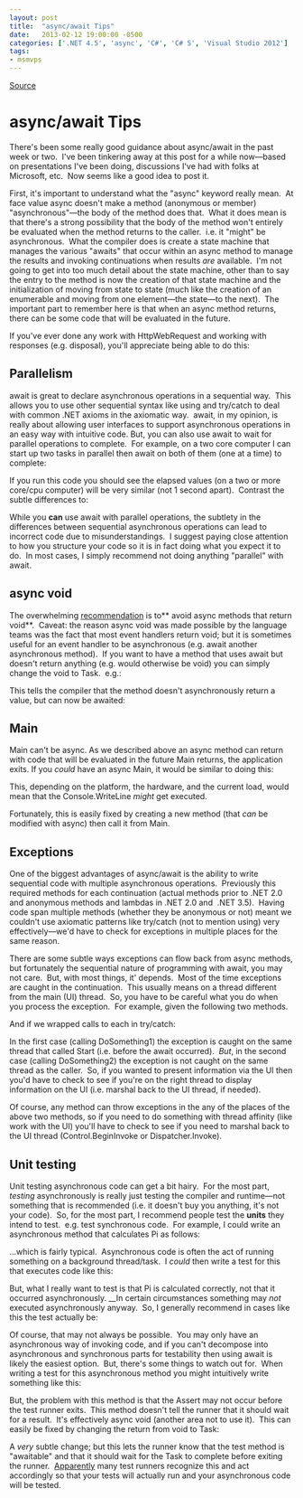 ```yaml
---
layout: post
title:  "async/await Tips"
date:   2013-02-12 19:00:00 -0500
categories: ['.NET 4.5', 'async', 'C#', 'C# 5', 'Visual Studio 2012']
tags:
- msmvps
---
```

[Source](http://blogs.msmvps.com/peterritchie/2013/02/13/async-await-gotchas/ "Permalink to async/await Tips")

# async/await Tips

There's been some really good guidance about async/await in the past week or two.  I've been tinkering away at this post for a while now—based on presentations I've been doing, discussions I've had with folks at Microsoft, etc.  Now seems like a good idea to post it.

First, it's important to understand what the "async" keyword really mean.  At face value async doesn't make a method (anonymous or member) "asynchronous"—the body of the method does that.  What it does mean is that there's a strong possibility that the body of the method won't entirely be evaluated when the method returns to the caller.  i.e. it "might" be asynchronous.  What the compiler does is create a state machine that manages the various "awaits" that occur within an async method to manage the results and invoking continuations when results _are_ available.  I'm not going to get into too much detail about the state machine, other than to say the entry to the method is now the creation of that state machine and the initialization of moving from state to state (much like the creation of an enumerable and moving from one element—the state—to the next).  The important part to remember here is that when an async method returns, there can be some code that will be evaluated in the future.

If you've ever done any work with HttpWebRequest and working with responses (e.g. disposal), you'll appreciate being able to do this:

## Parallelism

await is great to declare asynchronous operations in a sequential way.  This allows you to use other sequential syntax like using and try/catch to deal with common .NET axioms in the axiomatic way.  await, in my opinion, is really about allowing user interfaces to support asynchronous operations in an easy way with intuitive code. But, you can also use await to wait for parallel operations to complete.  For example, on a two core computer I can start up two tasks in parallel then await on both of them (one at a time) to complete:

If you run this code you should see the elapsed values (on a two or more core/cpu computer) will be very similar (not 1 second apart).  Contrast the subtle differences to:

While you **can** use await with parallel operations, the subtlety in the differences between sequential asynchronous operations can lead to incorrect code due to misunderstandings.  I suggest paying close attention to how you structure your code so it is in fact doing what you expect it to do.  In most cases, I simply recommend not doing anything "parallel" with await.

## async void

The overwhelming [recommendation][1] is to** avoid async methods that return void**.  Caveat: the reason async void was made possible by the language teams was the fact that most event handlers return void; but it is sometimes useful for an event handler to be asynchronous (e.g. await another asynchronous method).  If you want to have a method that uses await but doesn't return anything (e.g. would otherwise be void) you can simply change the void to Task.  e.g.:

This tells the compiler that the method doesn't asynchronously return a value, but can now be awaited:

## Main

Main can't be async. As we described above an async method can return with code that will be evaluated in the future Main returns, the application exits. If you *could* have an async Main, it would be similar to doing this:

This, depending on the platform, the hardware, and the current load, would mean that the Console.WriteLine *might* get executed.

Fortunately, this is easily fixed by creating a new method (that _can_ be modified with async) then call it from Main.

## Exceptions

One of the biggest advantages of async/await is the ability to write sequential code with multiple asynchronous operations.  Previously this required methods for each continuation (actual methods prior to .NET 2.0 and anonymous methods and lambdas in .NET 2.0 and  .NET 3.5).  Having code span multiple methods (whether they be anonymous or not) meant we couldn't use axiomatic patterns like try/catch (not to mention using) very effectively—we'd have to check for exceptions in multiple places for the same reason.

There are some subtle ways exceptions can flow back from async methods, but fortunately the sequential nature of programming with await, you may not care.  But, with most things, it' depends.  Most of the time exceptions are caught in the continuation.  This usually means on a thread different from the main (UI) thread.  So, you have to be careful what you do when you process the exception.  For example, given the following two methods.

And if we wrapped calls to each in try/catch:

In the first case (calling DoSomething1) the exception is caught on the same thread that called Start (i.e. before the await occurred).  *But*, in the second case (calling DoSomething2) the exception is not caught on the same thread as the caller.  So, if you wanted to present information via the UI then you'd have to check to see if you're on the right thread to display information on the UI (i.e. marshal back to the UI thread, if needed).

Of course, any method can throw exceptions in the any of the places of the above two methods, so if you need to do something with thread affinity (like work with the UI) you'll have to check to see if you need to marshal back to the UI thread (Control.BeginInvoke or Dispatcher.Invoke).

## Unit testing

Unit testing asynchronous code can get a bit hairy.  For the most part, _testing_ asynchronously is really just testing the compiler and runtime—not something that is recommended (i.e. it doesn't buy you anything, it's not your code).  So, for the most part, I recommend people test the **units** they intend to test.  e.g. test synchronous code.  For example, I could write an asynchronous method that calculates Pi as follows:

…which is fairly typical.  Asynchronous code is often the act of running something on a background thread/task.  I *could* then write a test for this that executes code like this:

But, what I really want to test is that Pi is calculated correctly, not that it occurred asynchronously. __In certain circumstances something may *not* executed asynchronously anyway.  So, I generally recommend in cases like this the test actually be:

Of course, that may not always be possible.  You may only have an asynchronous way of invoking code, and if you can't decompose into asynchronous and synchronous parts for testability then using await is likely the easiest option.  But, there's some things to watch out for.  When writing a test for this asynchronous method you might intuitively write something like this:

But, the problem with this method is that the Assert may not occur before the test runner exits.  This method doesn't tell the runner that it should wait for a result.  It's effectively async void (another area not to use it).  This can easily be fixed by changing the return from void to Task:

A *very* subtle change; but this lets the runner know that the test method is "awaitable" and that it should wait for the Task to complete before exiting the runner.  [Apparently][2] many test runners recognize this and act accordingly so that your tests will actually run and your asynchronous code will be tested.

[1]: http://bit.ly/157pMEb
[2]: http://www.srtsolutions.com/testing-async-methods-in-c-5

